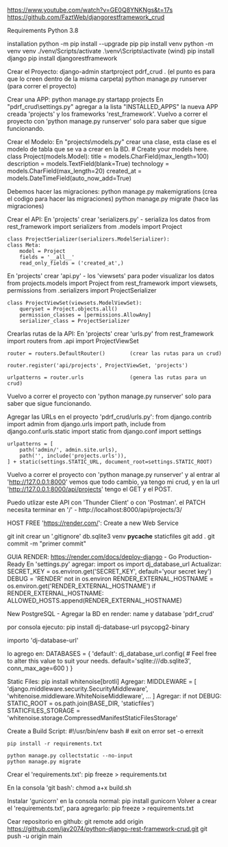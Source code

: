 https://www.youtube.com/watch?v=GE0Q8YNKNgs&t=17s
https://github.com/FaztWeb/djangorestframework_crud

Requirements
Python 3.8

installation
python -m pip install --upgrade pip
pip install venv
python -m venv venv
./venv/Scripts/activate
.\venv\Scripts\activate         (wind)
pip install django
pip install djangorestframework


Crear el Proyecto:
django-admin startproject pdrf_crud .   (el punto es para que lo creen dentro de la misma carpeta)
python manage.py runserver              (para correr el proyecto)

Crear una APP:
python manage.py startapp projects
En "pdrf_crud\settings.py" agregar a la lista "INSTALLED_APPS" la nueva APP creada 'projects' y los frameworks 'rest_framework'.
Vuelvo a correr el proyecto con 'python manage.py runserver' solo para saber que sigue funcionando.

Crear el Modelo:
En "projects\models.py" crear una clase, esta clase es el modelo de tabla que se va a crear en la BD.
    # Create your models here.
    class Project(models.Model):
        title = models.CharField(max_length=100)
        description = models.TextField(blank=True)
        technology = models.CharField(max_length=20)
        created_at = models.DateTimeField(auto_now_add=True)

Debemos hacer las migraciones:
python manage.py makemigrations         (crea el codigo para hacer las migraciones)
python manage.py migrate                (hace las migraciones)

Crear el API:
En 'projects' crear 'serializers.py' - serializa los datos
    from rest_framework import serializers
    from .models import Project

    class ProjectSerializer(serializers.ModelSerializer):
    class Meta:
        model = Project
        fields = '__all__'
        read_only_fields = ('created_at',)

En 'projects' crear 'api.py' - los 'viewsets' para poder visualizar los datos
    from projects.models import Project
    from rest_framework import viewsets, permissions
    from .serializers import ProjectSerializer

    class ProjectViewSet(viewsets.ModelViewSet):
        queryset = Project.objects.all()
        permission_classes = [permissions.AllowAny]
        serializer_class = ProjectSerializer

Crearlas rutas de la API:
En 'projects' crear 'urls.py'
    from rest_framework import routers
    from .api import ProjectViewSet

    router = routers.DefaultRouter()        (crear las rutas para un crud)

    router.register('api/projects', ProjectViewSet, 'projects')

    urlpatterns = router.urls               (genera las rutas para un crud)

Vuelvo a correr el proyecto con 'python manage.py runserver' solo para saber que sigue funcionando.

Agregar las URLs en el proyecto 'pdrf_crud/urls.py':
    from django.contrib import admin
    from django.urls import path, include
    from django.conf.urls.static import static
    from django.conf import settings

    urlpatterns = [
        path('admin/', admin.site.urls),
        path('', include('projects.urls')),
    ] + static(settings.STATIC_URL, document_root=settings.STATIC_ROOT)


Vuelvo a correr el proyecto con 'python manage.py runserver' y al entrar al 'http://127.0.0.1:8000' vemos que todo cambio, ya tengo mi crud, y en la url 'http://127.0.0.1:8000/api/projects' tengo el GET y el POST.


Puedo utlizar este API con 'Thunder Client' o con 'Postman'.
el PATCH necesita terminar en '/' - http://localhost:8000/api/projects/3/

HOST FREE 'https://render.com/':
Create a new Web Service

git init
crear un '.gitignore'
    db.sqlite3
    venv
    __pycache__
    staticfiles
git add .
git commit -m "primer commit"

GUIA RENDER:
https://render.com/docs/deploy-django - Go Production-Ready
En 'settings.py' agregar:
    import os
    import dj_database_url
Actualizar:
SECRET_KEY = os.environ.get('SECRET_KEY', default='your secret key')
DEBUG = 'RENDER' not in os.environ
RENDER_EXTERNAL_HOSTNAME = os.environ.get('RENDER_EXTERNAL_HOSTNAME')
if RENDER_EXTERNAL_HOSTNAME:
    ALLOWED_HOSTS.append(RENDER_EXTERNAL_HOSTNAME)

New PostgreSQL - Agregar la BD en render:
name y database 'pdrf_crud'

por consola ejecuto:
pip install dj-database-url psycopg2-binary

importo 'dj-database-url'

lo agrego en:
DATABASES = {
    'default': dj_database_url.config(
        # Feel free to alter this value to suit your needs.
        default='sqlite:///db.sqlite3',
        conn_max_age=600
    )
}

Static Files:
pip install whitenoise[brotli]
Agregar:
MIDDLEWARE = [
    'django.middleware.security.SecurityMiddleware',
    'whitenoise.middleware.WhiteNoiseMiddleware',    ...
]
Agregar:
    if not DEBUG:
        STATIC_ROOT = os.path.join(BASE_DIR, 'staticfiles')
        STATICFILES_STORAGE = 'whitenoise.storage.CompressedManifestStaticFilesStorage'

Create a Build Script:
    #!/usr/bin/env bash
    # exit on error
    set -o errexit

    pip install -r requirements.txt

    python manage.py collectstatic --no-input
    python manage.py migrate

Crear el 'requirements.txt':
    pip freeze > requirements.txt

En la consola 'git bash':
    chmod a+x build.sh

Instalar 'gunicorn' en la consola normal:
    pip install gunicorn
Volver a crear el 'requirements.txt', para agregarlo:
    pip freeze > requirements.txt

Cear repositorio en github:
    git remote add origin https://github.com/jav2074/python-django-rest-framework-crud.git
    git push -u origin main